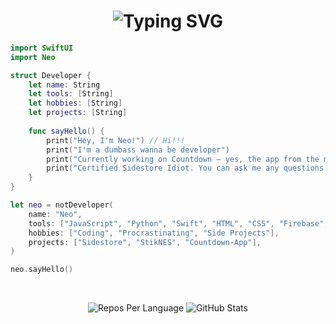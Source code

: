 <h1 align="center">
  <img src="https://readme-typing-svg.demolab.com?font=Fira+Code&weight=500&size=30&duration=3000&pause=200&color=3968F7&center=true&width=435&lines=Hey%2C+I'm+Neo" alt="Typing SVG" />
</h1>



```swift
import SwiftUI
import Neo

struct Developer {
    let name: String
    let tools: [String]
    let hobbies: [String]
    let projects: [String]
    
    func sayHello() {
        print("Hey, I'm Neo!") // Hi!!!
        print("I'm a dumbass wanna be developer") 
        print("Currently working on Countdown — yes, the app from the movies! ")
        print("Certified Sidestore Idiot. You can ask me any questions! ")
    }
}

let neo = notDeveloper(
    name: "Neo",
    tools: ["JavaScript", "Python", "Swift", "HTML", "CSS", "Firebase", "Git", "Linux"],
    hobbies: ["Coding", "Procrastinating", "Side Projects"],
    projects: ["Sidestore", "StikNES", "Countdown-App"],
)

neo.sayHello()
```


</p>

</br>


<p align="center">
  <img src="http://github-profile-summary-cards.vercel.app/api/cards/repos-per-language?username=neoarz&theme=github_dark&cache=reset" alt="Repos Per Language"  />
  <img src="http://github-profile-summary-cards.vercel.app/api/cards/stats?username=neoarz&theme=github_dark&cache=reset" alt="GitHub Stats"  />
</p>

